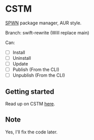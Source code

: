 # CSTM
[SPWN](https://github.com/Spu7Nix/SPWN-language) package manager, AUR style.

Branch: swift-rewrite (Will replace main)

Can:
- [ ] Install
- [ ] Uninstall
- [ ] Update
- [ ] Publish (From the CLI)
- [ ] Unpublish (From the CLI)

## Getting started
Read up on CSTM [here](https://github.com/Deltara3/CSTM/wiki).

## Note
Yes, I'll fix the code later.
